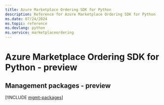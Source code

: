 ```yaml
---
title: Azure Marketplace Ordering SDK for Python
description: Reference for Azure Marketplace Ordering SDK for Python
ms.date: 07/24/2024
ms.topic: reference
ms.devlang: python
ms.service: marketplaceordering
---
```

# Azure Marketplace Ordering SDK for Python - preview

## Management packages - preview
[!INCLUDE [mgmt-packages](marketplace-ordering-mgmt-index.md)]
